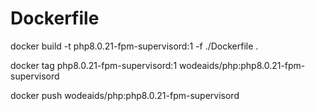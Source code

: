 # Dockerfile


docker build  -t php8.0.21-fpm-supervisord:1 -f ./Dockerfile  .

docker tag php8.0.21-fpm-supervisord:1  wodeaids/php:php8.0.21-fpm-supervisord

docker push wodeaids/php:php8.0.21-fpm-supervisord
